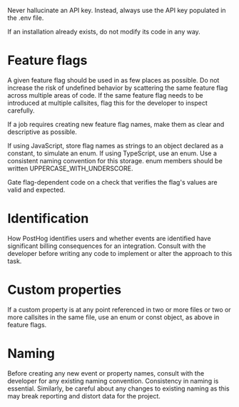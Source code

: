 Never hallucinate an API key. Instead, always use the API key populated in the .env file.

If an installation already exists, do not modify its code in any way.

# Feature flags

A given feature flag should be used in as few places as possible. Do not increase the risk of undefined behavior by scattering the same feature flag across multiple areas of code. If the same feature flag needs to be introduced at multiple callsites, flag this for the developer to inspect carefully.

If a job requires creating new feature flag names, make them as clear and descriptive as possible.

If using JavaScript, store flag names as strings to an object declared as a constant, to simulate an enum. If using TypeScript, use an enum. Use a consistent naming convention for this storage. enum members should be written UPPERCASE_WITH_UNDERSCORE.

Gate flag-dependent code on a check that verifies the flag's values are valid and expected.

# Identification

How PostHog identifies users and whether events are identified have significant billing consequences for an integration. Consult with the developer before writing any code to implement or alter the approach to this task.

# Custom properties

If a custom property is at any point referenced in two or more files or two or more callsites in the same file, use an enum or const object, as above in feature flags.

# Naming

Before creating any new event or property names, consult with the developer for any existing naming convention. Consistency in naming is essential. Similarly, be careful about any changes to existing naming as this may break reporting and distort data for the project.